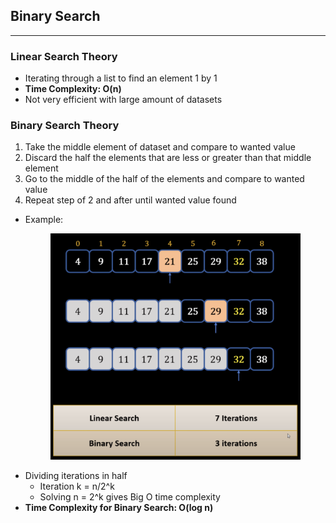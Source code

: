 ## Binary Search
---
### Linear Search Theory
- Iterating through a list to find an element 1 by 1 
- **Time Complexity: O(n)**
- Not very efficient with large amount of datasets
### Binary Search Theory
1) Take the middle element of dataset and compare to wanted value
2) Discard the half the elements that are less or greater than that middle element
3) Go to the middle of the half of the elements and compare to wanted value
4) Repeat step of 2 and after until wanted value found
- Example: <p align="center"><img src="Images/linearvbinary.png" width="400"></p>
- Dividing iterations in half
    - Iteration k = n/2^k
    - Solving n = 2^k gives Big O time complexity
- **Time Complexity for Binary Search: O(log n)**